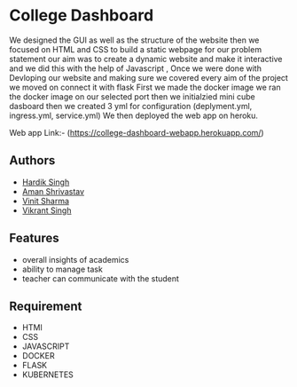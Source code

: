 
# College Dashboard

We designed the GUI as well as the structure of the website 
then we focused on HTML and CSS to build a static webpage for our problem statement 
our aim was to create a dynamic website and make it interactive and we did this with the help of Javascript , Once we were done with Devloping our website and making sure we covered every aim of the project we moved on connect it with flask 
First we made the docker image 
we ran the docker image on our selected port then we initialzied mini cube dasboard then we created 3 yml for configuration (deplyment.yml, ingress.yml, service.yml)
We then deployed the web app on heroku.

Web app Link:- (https://college-dashboard-webapp.herokuapp.com/)



## Authors

- [Hardik Singh](https://github.com/hardiksingh5864)
- [Aman Shrivastav]( https://github.com/Aman2620?tab=repositories)
- [Vinit Sharma ](https://github.com/sVinit108)
- [Vikrant Singh](https://github.com/VIKRANT17565)
## Features


- overall insights of academics 
- ability to manage task
- teacher can communicate with the student

## Requirement

- HTMl
- CSS
- JAVASCRIPT 
- DOCKER
- FLASK
- KUBERNETES 



